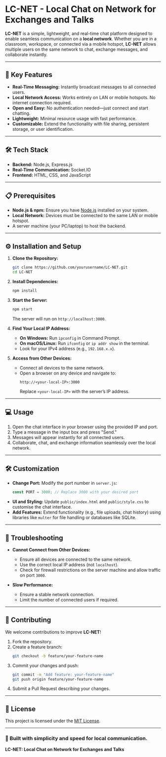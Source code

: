 # LC-NET - Local Chat on Network for Exchanges and Talks

**LC-NET** is a simple, lightweight, and real-time chat platform designed to enable seamless communication on a **local network**. Whether you are in a classroom, workspace, or connected via a mobile hotspot, **LC-NET** allows multiple users on the same network to chat, exchange messages, and collaborate instantly.

---

## 🚀 Key Features

- **Real-Time Messaging:** Instantly broadcast messages to all connected users.  
- **Local Network Access:** Works entirely on LAN or mobile hotspots. No internet connection required.  
- **Open and Easy:** No authentication needed—just connect and start chatting.  
- **Lightweight:** Minimal resource usage with fast performance.  
- **Customizable:** Extend the functionality with file sharing, persistent storage, or user identification.  

---

## 🛠️ Tech Stack

- **Backend:** Node.js, Express.js  
- **Real-Time Communication:** Socket.IO  
- **Frontend:** HTML, CSS, and JavaScript  

---

## 📋 Prerequisites

- **Node.js & npm:** Ensure you have [Node.js](https://nodejs.org/) installed on your system.  
- **Local Network:** Devices must be connected to the same LAN or mobile hotspot.  
- A server machine (your PC/laptop) to host the backend.

---

## ⚙️ Installation and Setup

1. **Clone the Repository:**
   ```bash
   git clone https://github.com/yourusername/LC-NET.git
   cd LC-NET

2. **Install Dependencies:**
   ```bash
   npm install
   ```

3. **Start the Server:**
   ```bash
   npm start
   ```
   The server will run on `http://localhost:3000`.

4. **Find Your Local IP Address:**
   - **On Windows:** Run `ipconfig` in Command Prompt.  
   - **On macOS/Linux:** Run `ifconfig` or `ip addr show` in the terminal.  
   - Look for your IPv4 address (e.g., `192.168.x.x`).

5. **Access from Other Devices:**
   - Connect all devices to the same network.  
   - Open a browser on any device and navigate to:
     ```
     http://<your-local-IP>:3000
     ```
     Replace `<your-local-IP>` with the server’s IP address.

---

## 💻 Usage

1. Open the chat interface in your browser using the provided IP and port.  
2. Type a message in the input box and press "Send."  
3. Messages will appear instantly for all connected users.  
4. Collaborate, chat, and exchange information seamlessly over the local network.

---

## 🛠️ Customization

- **Change Port:** Modify the port number in `server.js`:
   ```javascript
   const PORT = 3000; // Replace 3000 with your desired port
   ```
- **UI and Styling:** Update `public/index.html` and `public/style.css` to customise the chat interface.  
- **Add Features:** Extend functionality (e.g., file uploads, chat history) using libraries like `multer` for file handling or databases like SQLite.

---

## 🐞 Troubleshooting

- **Cannot Connect from Other Devices:**  
   - Ensure all devices are connected to the same network.  
   - Use the correct local IP address (not `localhost`).  
   - Check for firewall restrictions on the server machine and allow traffic on port `3000`.

- **Slow Performance:**  
   - Ensure a stable network connection.  
   - Limit the number of connected users if required.

---

## 🤝 Contributing

We welcome contributions to improve **LC-NET**!  
1. Fork the repository.  
2. Create a feature branch:
   ```bash
   git checkout -b feature/your-feature-name
   ```
3. Commit your changes and push:
   ```bash
   git commit -m "Add feature: your-feature-name"
   git push origin feature/your-feature-name
   ```
4. Submit a Pull Request describing your changes.

---

## 📝 License

This project is licensed under the [MIT License](./LICENSE).  

---

### 🎉 Built with simplicity and speed for local communication.  
**LC-NET: Local Chat on Network for Exchanges and Talks**  

